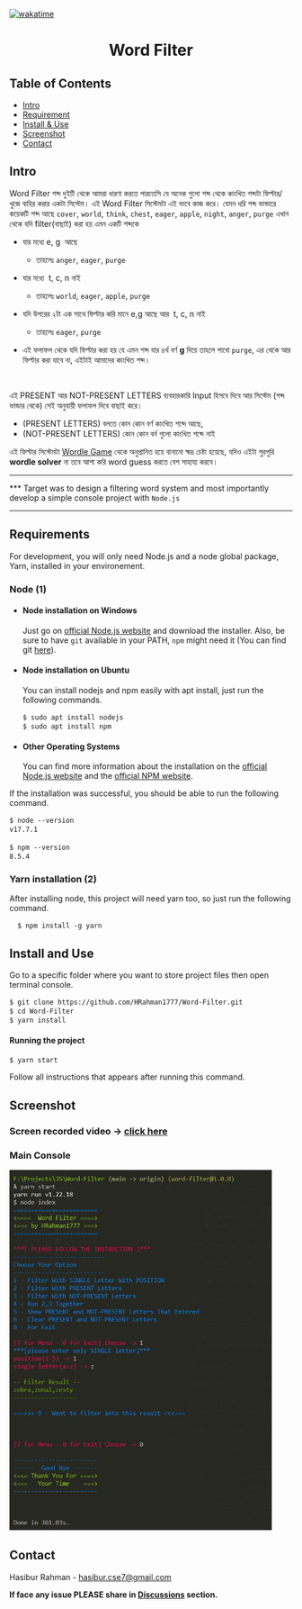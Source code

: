 [![wakatime](https://wakatime.com/badge/user/9db7e6b3-4687-44a1-b37b-f11ae4e037d7/project/80063efc-bdc2-4c43-a43c-d66120efa821.svg)](https://wakatime.com/@HRahman1777/projects/uvvasxdtqr?start=2022-03-21&end=2022-03-31)

</p>

  <h1 align="center">Word Filter</h3>

## Table of Contents

- [Intro](#intro)
- [Requirement](#requirements)
- [Install & Use](#install-and-use)
- [Screenshot](#screenshot)
- [Contact](#contact)

## Intro

Word Filter শব্দ দুইটি থেকে আমরা ধারণা করতে পারতেসি যে অনেক গুলো শব্দ থেকে কাংখিত শব্দটা ফিল্টার/খুজে বাহির করার একটা সিস্টেম। এই Word Filter সিস্টেমটা এই ভাবে কাজ করে।
যেমন ধরি শব্দ ভান্ডারে কয়েকটি শব্দ আছে `cover`, `world`, `think`, `chest`, `eager`, `apple`, `night`, `anger`, `purge`
এখান থেকে যদি filter(বাছাই) করা হয় এমন একটি শব্দকে

- যার মধ্যে e, g  আছে

  - তাহলেঃ `anger`, `eager`, `purge`

- যার মধ্যে  t, c, n নাই

  - তাহলেঃ `world`, `eager`, `apple`, `purge`

- যদি উপরের ২টা এক সাথে ফিল্টার করি মানে e,g আছে আর  t, c, n নাই

  - তাহলেঃ `eager`, `purge`

- এই ফলাফল থেকে যদি ফিল্টার করা হয় যে এমন শব্দ যার ৪র্থ বর্ণ <b>g</b> দিয়ে
  তাহলে পাবো `purge`, এর থেকে আর ফিল্টার করা যাবে না, এইটাই আমাদের কাংখিত শব্দ।

  <br>

এই PRESENT আর NOT-PRESENT LETTERS ব্যবহারকারি Input হিসবে দিবে আর সিস্টেম (শব্দ ভান্ডার থেকে) সেই অনুযায়ী ফলাফল দিবে বাছাই করে।

- (PRESENT LETTERS) বলতে কোন কোন বর্ণ কাংখিত শব্দে আছে,
- (NOT-PRESENT LETTERS) কোন কোন বর্ন গুলো কাংখিত শব্দে নাই

এই ফিল্টার সিস্টেমটা <a href='https://www.nytimes.com/games/wordle/index.html'>Wordle Game</a> থেকে অনুপ্রানিত হয়ে বানানো ক্ষদ্র চেষ্টা হয়েছে,
যদিও এইটা পুরপুরি <b>wordle solver</b> না তবে আশা করি word guess করতে বেশ সাহায্য করবে।

---

\*\*\* Target was to design a filtering word system and most importantly develop a simple console project with `Node.js`

---

## Requirements

For development, you will only need Node.js and a node global package, Yarn, installed in your environement.

### Node (1)

- #### Node installation on Windows

  Just go on [official Node.js website](https://nodejs.org/) and download the installer. Also, be sure to have `git` available in your PATH, `npm` might need it (You can find git [here](https://git-scm.com/)).

- #### Node installation on Ubuntu

  You can install nodejs and npm easily with apt install, just run the following commands.

      $ sudo apt install nodejs
      $ sudo apt install npm

- #### Other Operating Systems
  You can find more information about the installation on the [official Node.js website](https://nodejs.org/) and the [official NPM website](https://npmjs.org/).

If the installation was successful, you should be able to run the following command.

    $ node --version
    v17.7.1

    $ npm --version
    8.5.4

### Yarn installation (2)

After installing node, this project will need yarn too, so just run the following command.

      $ npm install -g yarn

## Install and Use

Go to a specific folder where you want to store project files then open terminal console.

    $ git clone https://github.com/HRahman1777/Word-Filter.git
    $ cd Word-Filter
    $ yarn install

#### Running the project

    $ yarn start

Follow all instructions that appears after running this command.

## Screenshot

### Screen recorded video -> [click here](https://youtu.be/34BmDkh1bqk)

### Main Console

 <img alt="Index" style="border-width:240" height="640" src="https://raw.githubusercontent.com/HRahman1777/Word-Filter/main/Screenshot/wfss.JPG" />

## Contact

Hasibur Rahman - [hasibur.cse7@gmail.com](mailto:hasibur.cse7@gmail.com)

<b>If face any issue PLEASE share in [Discussions](https://github.com/HRahman1777/Word-Filter/discussions) section.</b>
